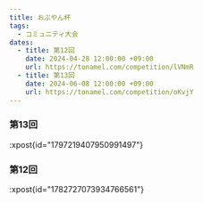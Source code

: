 ```yaml
---
title: おぶやん杯
tags:
  - コミュニティ大会
dates:
  - title: 第12回
    date: 2024-04-28 12:00:00 +09:00
    url: https://tonamel.com/competition/lVNmR
  - title: 第13回
    date: 2024-06-08 12:00:00 +09:00
    url: https://tonamel.com/competition/oKvjY
---
```


### 第13回
:xpost{id="1797219407950991497"}

### 第12回
:xpost{id="1782727073934766561"}
